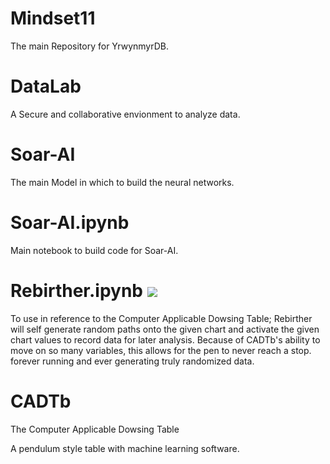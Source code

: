 # Mindset11
The main Repository for YrwynmyrDB.

# DataLab
A Secure and collaborative envionment to analyze data.

# Soar-AI
The main Model in which to build the neural networks.

# Soar-AI.ipynb
Main notebook to build code for Soar-AI.

# Rebirther.ipynb <img src="https://github.com/YrwynmyrDB/Mindset11/edit/master/Rebirther.png"/>
To use in reference to the Computer Applicable Dowsing Table; Rebirther will self generate random paths onto the given chart and activate the given chart values to record data for later analysis. Because of CADTb's ability to move on so many variables, this allows for the pen to never reach a stop. forever running and ever generating truly randomized data.  

# CADTb
The Computer Applicable Dowsing Table 

A pendulum style table with machine learning software.

